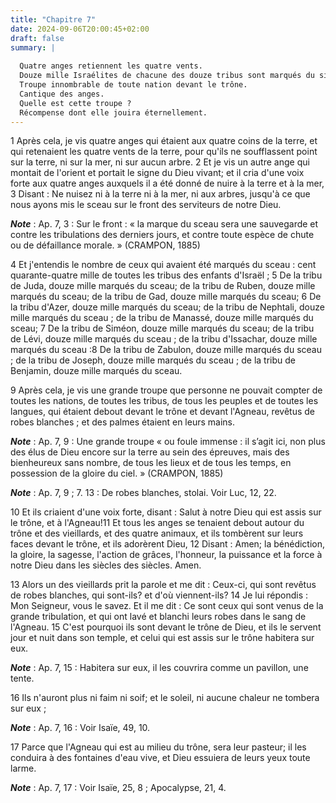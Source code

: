 ```yaml
---
title: "Chapitre 7"
date: 2024-09-06T20:00:45+02:00
draft: false
summary: |
  
  Quatre anges retiennent les quatre vents.
  Douze mille Israélites de chacune des douze tribus sont marqués du signe de Dieu.
  Troupe innombrable de toute nation devant le trône.
  Cantique des anges.
  Quelle est cette troupe ?
  Récompense dont elle jouira éternellement.
---
```



1 Après cela, je vis quatre anges qui étaient aux quatre coins de la terre, et qui retenaient les quatre vents de la terre, pour qu'ils ne soufflassent point sur la terre, ni sur la mer, ni sur aucun arbre. 2 Et je vis un autre ange qui montait de l'orient et portait le signe du Dieu vivant; et il cria d'une voix forte aux quatre anges auxquels il a été donné de nuire à la terre et à la mer, 3 Disant : Ne nuisez ni à la terre ni à la mer, ni aux arbres, jusqu'à ce que nous ayons mis le sceau sur le front des serviteurs de notre Dieu.

***Note*** :  Ap. 7, 3 : Sur le front : « la marque du sceau sera une sauvegarde et contre les tribulations des derniers jours, et contre toute espèce de chute ou de défaillance morale. » (CRAMPON, 1885)

4 Et j'entendis le nombre de ceux qui avaient été marqués du sceau : cent quarante-quatre mille de toutes les tribus des enfants d'Israël ; 5 De la tribu de Juda, douze mille marqués du sceau; de la tribu de Ruben, douze mille marqués du sceau; de la tribu de Gad, douze mille marqués du sceau; 6 De la tribu d'Azer, douze mille marqués du sceau; de la tribu de Nephtali, douze mille marqués du sceau ; de la tribu de Manassé, douze mille marqués du sceau; 7 De la tribu de Siméon, douze mille marqués du sceau; de la tribu de Lévi, douze mille marqués du sceau ; de la tribu d'Issachar, douze mille marqués du sceau :8 De la tribu de Zabulon, douze mille marqués du sceau ; de la tribu de Joseph, douze mille marqués du sceau ; de la tribu de Benjamin, douze mille marqués du sceau.


9 Après cela, je vis une grande troupe que personne ne pouvait compter de toutes les nations, de toutes les tribus, de tous les peuples et de toutes les langues, qui étaient debout devant le trône et devant l'Agneau, revêtus de robes blanches ; et des palmes étaient en leurs mains.

***Note*** :  Ap. 7, 9 : Une grande troupe « ou foule immense : il s’agit ici, non plus des élus de Dieu encore sur la terre au sein des épreuves, mais des bienheureux sans nombre, de tous les lieux et de tous les temps, en possession de la gloire du ciel. » (CRAMPON, 1885)

***Note*** :  Ap. 7, 9 ; 7. 13 : De robes blanches, stolai. Voir Luc, 12, 22.

10 Et ils criaient d'une voix forte, disant : Salut à notre Dieu qui est assis sur le trône, et à l'Agneau!11 Et tous les anges se tenaient debout autour du trône et des vieillards, et des quatre animaux, et ils tombèrent sur leurs faces devant le trône, et ils adorèrent Dieu, 12 Disant : Amen; la bénédiction, la gloire, la sagesse, l'action de grâces, l'honneur, la puissance et la force à notre Dieu dans les siècles des siècles. Amen.


13 Alors un des vieillards prit la parole et me dit : Ceux-ci, qui sont revêtus de robes blanches, qui sont-ils? et d'où viennent-ils? 14 Je lui répondis : Mon Seigneur, vous le savez. Et il me dit : Ce sont ceux qui sont venus de la grande tribulation, et qui ont lavé et blanchi leurs robes dans le sang de l'Agneau. 15 C'est pourquoi ils sont devant le trône de Dieu, et ils le servent jour et nuit dans son temple, et celui qui est assis sur le trône habitera sur eux.

***Note*** :  Ap. 7, 15 : Habitera sur eux, il les couvrira comme un pavillon, une tente.

16 Ils n'auront plus ni faim ni soif; et le soleil, ni aucune chaleur ne tombera sur eux ;

***Note*** :  Ap. 7, 16 : Voir Isaïe, 49, 10.

17 Parce que l'Agneau qui est au milieu du trône, sera leur pasteur; il les conduira à des fontaines d'eau vive, et Dieu essuiera de leurs yeux toute larme.

***Note*** :  Ap. 7, 17 : Voir Isaïe, 25, 8 ; Apocalypse, 21, 4.

